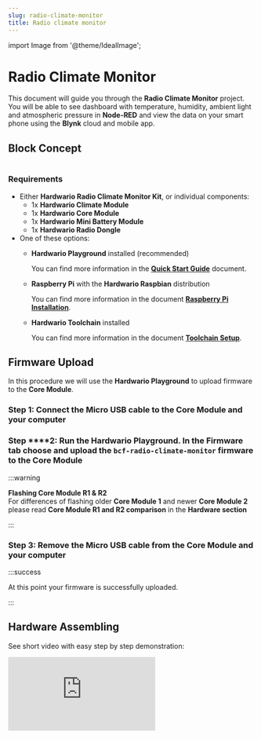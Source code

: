 ```yaml
---
slug: radio-climate-monitor
title: Radio climate monitor
---
```

import Image from '@theme/IdealImage';



# Radio Climate Monitor

This document will guide you through the **Radio Climate Monitor** project. You will be able to see dashboard with temperature, humidity, ambient light and atmospheric pressure in **Node-RED** and view the data on your smart phone using the **Blynk** cloud and mobile app.

## Block Concept
<div class="container">
  <div class="row">
    <Image img={require('./img/radio-climate-monitor/radio-climate-monitor_block-diagram.webp')}/>
  </div>
</div>

### Requirements <a id="requirements"></a>

* Either **Hardwario Radio Climate Monitor Kit**, or individual components:
  * 1x **Hardwario Climate Module**
  * 1x **Hardwario Core Module**
  * 1x **Hardwario Mini Battery Module**
  * 1x **Hardwario Radio Dongle**
* One of these options:
  * **Hardwario Playground** installed \(recommended\)

    You can find more information in the [**Quick Start Guide**](https://docs.hardwario.com/tower/firmware-development/firmware-quick-start/) document.

  * **Raspberry Pi** with the **Hardwario Raspbian** distribution

    You can find more information in the document [**Raspberry Pi Installation**](https://docs.hardwario.com/tower/server-raspberry-pi/).

  * **Hardwario Toolchain** installed

    You can find more information in the document [**Toolchain Setup**](https://docs.hardwario.com/chester/firmware-sdk/installation-on-macos/#install-toolchain).

## Firmware Upload

In this procedure we will use the **Hardwario Playground** to upload firmware to the **Core Module**.

### Step 1: Connect the Micro USB cable to the **Core Module** and your computer

### Step ****2: Run the Hardwario Playground. In the Firmware tab choose and upload the `bcf-radio-climate-monitor` firmware to the **Core Module**

:::warning

**Flashing Core Module R1 & R2**  
For differences of flashing older **Core Module 1** and newer **Core Module 2** please read **Core Module R1 and R2 comparison** in the **Hardware section**

:::

### Step 3: Remove the Micro USB cable from the **Core Module** and your computer

:::success

At this point your firmware is successfully uploaded.

:::

## Hardware Assembling

See short video with easy step by step demonstration:


<div style={{ position: 'relative', paddingBottom: '56.25%', height: 0, overflow: 'hidden' }}>
  <iframe
    src="https://www.youtube.com/embed/tyyjO0GoyNA?si=BF__UBQizR-FK9TJ"    title="YouTube video player"
    style={{ position: 'absolute', top: 0, left: 0, width: '100%', height: '100%' }}
    frameBorder="0"
    allow="accelerometer; autoplay; clipboard-write; encrypted-media; gyroscope; picture-in-picture; web-share"
    allowFullScreen
    referrerPolicy="strict-origin-when-cross-origin"
  />
</div>

import React from 'react'
import ReactPlayer from 'react-player/lazy'

// Lazy load the YouTube player
<ReactPlayer url='https://youtu.be/tyyjO0GoyNA' />

### Step 1: Start with the **Mini Battery Module**

:::warning

Make sure the **Mini Battery Module** does not have batteries inserted.

:::

### **Step 2:** Plug the **Core Module** on top of the **Mini Battery Module**

### **Step 3:** Plug the **Climate Module** on top of the **Core Module**

## Playground Bootstrap

:::danger

If you are using the new **Hardwario Playground**, then use the **Functions** tab instead of using [**http://localhost:1880/**](http://localhost:1880/). Also the pairing process is now done in **Devices** tab. For communication test use the **Messages** tab.

:::

### **Step 1:** Open **Node-RED** in your web browser

[http://localhost:1880/](http://localhost:1880/)

### Step 2: You should see the empty workspace with **Flow 1**

### Step 3: Insert the following snippet in the flow \(using **Menu &gt;&gt; Import**\) and click in **Flow 1** tab

```text
[{"id":"2fc604fc.3b6abc","type":"inject","z":"dfc861b.b2a02a","name":"List all gateways","topic":"gateway/all/info/get","payload":"","payloadType":"str","repeat":"","crontab":"","once":false,"x":560,"y":460,"wires":[["a2c10833.24d5d8"]]},{"id":"1e4502b8.2f63fd","type":"inject","z":"dfc861b.b2a02a","name":"Start node pairing","topic":"gateway/usb-dongle/pairing-mode/start","payload":"","payloadType":"str","repeat":"","crontab":"","once":false,"x":570,"y":580,"wires":[["795ff5a7.8e266c"]]},{"id":"3d844ce2.932864","type":"inject","z":"dfc861b.b2a02a","name":"Stop node pairing","topic":"gateway/usb-dongle/pairing-mode/stop","payload":"","payloadType":"str","repeat":"","crontab":"","once":false,"x":560,"y":640,"wires":[["5967c452.c838bc"]]},{"id":"f202b253.2705b","type":"inject","z":"dfc861b.b2a02a","name":"List paired nodes","topic":"gateway/usb-dongle/nodes/get","payload":"","payloadType":"str","repeat":"","crontab":"","once":false,"x":560,"y":520,"wires":[["f0aca138.0b2c3"]]},{"id":"349f02fd.890f6e","type":"inject","z":"dfc861b.b2a02a","name":"Unpair all nodes","topic":"gateway/usb-dongle/nodes/purge","payload":"","payloadType":"str","repeat":"","crontab":"","once":false,"x":560,"y":700,"wires":[["2f1c5bb6.53d6f4"]]},{"id":"cf61d75d.4ad8f8","type":"mqtt in","z":"dfc861b.b2a02a","name":"","topic":"#","qos":"2","broker":"67b8de4a.029d3","x":530,"y":400,"wires":[["a5cb0658.f5d658"]]},{"id":"a5cb0658.f5d658","type":"debug","z":"dfc861b.b2a02a","name":"","active":true,"console":"false","complete":"false","x":790,"y":400,"wires":[]},{"id":"a2c10833.24d5d8","type":"mqtt out","z":"dfc861b.b2a02a","name":"","topic":"","qos":"","retain":"","broker":"717f7c18.ba0a24","x":770,"y":460,"wires":[]},{"id":"f0aca138.0b2c3","type":"mqtt out","z":"dfc861b.b2a02a","name":"","topic":"","qos":"","retain":"","broker":"717f7c18.ba0a24","x":770,"y":520,"wires":[]},{"id":"795ff5a7.8e266c","type":"mqtt out","z":"dfc861b.b2a02a","name":"","topic":"","qos":"","retain":"","broker":"717f7c18.ba0a24","x":770,"y":580,"wires":[]},{"id":"5967c452.c838bc","type":"mqtt out","z":"dfc861b.b2a02a","name":"","topic":"","qos":"","retain":"","broker":"717f7c18.ba0a24","x":770,"y":640,"wires":[]},{"id":"2f1c5bb6.53d6f4","type":"mqtt out","z":"dfc861b.b2a02a","name":"","topic":"","qos":"","retain":"","broker":"717f7c18.ba0a24","x":770,"y":700,"wires":[]},{"id":"67b8de4a.029d3","type":"mqtt-broker","z":"","broker":"127.0.0.1","port":"1883","clientid":"","usetls":false,"compatmode":true,"keepalive":"60","cleansession":true,"willTopic":"","willQos":"0","willPayload":"","birthTopic":"","birthQos":"0","birthPayload":""},{"id":"717f7c18.ba0a24","type":"mqtt-broker","z":"","broker":"127.0.0.1","port":"1883","clientid":"","usetls":false,"compatmode":true,"keepalive":"60","cleansession":true,"willTopic":"","willQos":"0","willPayload":"","birthTopic":"","birthQos":"0","birthPayload":""}]
```

It will look like this:


<div class="container">
  <div class="row">
    <Image img={require('./img/radio-climate-monitor/radio-climate-monitor_node-red-gw-controls.webp')}/>
  </div>
</div>

:::info

This snippet provides control buttons for gateway/radio commands. These commands are sent over the MQTT protocol.

:::

### Step 4: Deploy the flow using the **Deploy** button in the top-right corner

### Step 5: Open the **debug** tab

<div class="container">
  <div class="row">
    <Image img={require('./img/radio-climate-monitor/radio-climate-monitor_node-red-gw-debug.webp')}/>
  </div>
</div>

:::info

In the **debug** tab, you will be able to see all the MQTT messages.

:::

### Step 6: Click on the **List all gateways** button. You should see a response like this in the **debug** tab


<div class="container">
  <div class="row">
    <Image img={require('./img/radio-climate-monitor/radio-climate-monitor_node-red-gw-list.webp')}/>
  </div>
</div>

:::success

At this point, you've got working **Node-RED**, **MQTT**, **Hardwario Radio Dongle**and **Hardwario Gateway**.

:::

## Radio Pairing

In this section, we will create a radio link between the **Radio Dongle** and the **Radio Climate Monitor**.

Follow these steps in **Node-RED**:

### Step 1: Click on the **Start node pairing** button

<div class="container">
  <div class="row">
    <Image img={require('./img/radio-climate-monitor/radio-climate-monitor_node-red-gw-pair-start.webp')}/>
  </div>
</div>

### Step 2: Pair Climate Monitor

Insert the batteries into the **Radio Climate Monitor** to send the pairing request \(you should also see the red LED on the **Core Module** to be on for about 2 seconds\).

### Step 3: Click on the **Stop node pairing** button

<div class="container">
  <div class="row">
    <Image img={require('./img/radio-climate-monitor/radio-climate-monitor_node-red-gw-pair-stop.webp')}/>
  </div>
</div>

:::success

At this point, you've got established a radio link between the node \(**Radio Climate Monitor**\) and the gateway \(**Radio Dongle**\).

:::

## Communication Test

Follow these steps in **Node-RED**:

### Step 1: Switch to **debug** tab on the right

### Step 2: Test connection

Start breathing on the temperature sensor on the **Climate Module** to invoke a change of temperature and hence trigger a radio transmission.

You should then see similar messages:


<div class="container">
  <div class="row">
    <Image img={require('./img/radio-climate-monitor/radio-climate-monitor_radio-test.webp')}/>
  </div>
</div>

:::success

At this point, you've got verified radio communication.

:::

## Enclosure

Optionally put the assembly into the appropriate enclosure, if you have one.

:::info

You can find more information about the enclosures in the document [**Enclosures**](https://docs.hardwario.com/chester/hardware-description/enclosures/).

:::

## Integration with Blynk

Now we have assembled our kit and let's start with some basic integration with **Blynk**. We will start without describing what **Blynk** is. If you want get some information about what **Blynk** is. The best thing you can do is visit their [**page**](https://www.blynk.cc/). In our example we will be showing you how to display graphs from sensor's values in **Blynk**'s mobile application.

Firstly we need to configure our **Node-RED** app.

### Step 1: Blynk nodes

If you are using Hardwario raspi version you should be fine, but still check that **Blynk** nodes are installed. \(You can view them on the left side menu in **Node-RED**\). Otherwise you will need to install **Node-RED** package `node-red-contrib-blynk-ws`.

<div class="container">
  <div class="row">
    <Image img={require('./img/radio-climate-monitor/radio-co2-monitor_integration-nodered-1.webp')}/>
  </div>
</div>
### Step 2: Add another **Flow** \(you can add them by big plus button next to the flow name\). The new flow will have name **Flow 2**

### **Step 3:** Insert the following snippet in the newly created **Flow 2** \(using **Menu &gt;&gt; Import**\)

```text
[{"id":"4914605c.76972","type":"mqtt in","z":"28050251.59dc0e","name":"","topic":"node/climate-monitor:0/lux-meter/0:0/illuminance","qos":"2","broker":"58254712.b61068","x":230,"y":520,"wires":[["431157f1.546248"]]},{"id":"dcf5bf8d.a0242","type":"mqtt in","z":"28050251.59dc0e","name":"","topic":"node/climate-monitor:0/thermometer/0:0/temperature","qos":"2","broker":"58254712.b61068","x":240,"y":580,"wires":[["be96b6aa.eed098"]]},{"id":"2ac2eae7.308486","type":"mqtt in","z":"28050251.59dc0e","name":"","topic":"node/climate-monitor:0/hygrometer/0:4/relative-humidity","qos":"2","broker":"58254712.b61068","x":250,"y":640,"wires":[["dbe4b438.be4ef8"]]},{"id":"431157f1.546248","type":"blynk-ws-out-write","z":"28050251.59dc0e","name":"Pin V0 - Write","pin":0,"pinmode":0,"client":"1b003066.8ca2c","x":659,"y":520,"wires":[]},{"id":"be96b6aa.eed098","type":"blynk-ws-out-write","z":"28050251.59dc0e","name":"","pin":"1","pinmode":0,"client":"1b003066.8ca2c","x":659,"y":580,"wires":[]},{"id":"dbe4b438.be4ef8","type":"blynk-ws-out-write","z":"28050251.59dc0e","name":"","pin":"2","pinmode":0,"client":"1b003066.8ca2c","x":659,"y":640,"wires":[]},{"id":"58254712.b61068","type":"mqtt-broker","z":"","broker":"127.0.0.1","port":"1883","clientid":"","usetls":false,"compatmode":true,"keepalive":"60","cleansession":true,"willTopic":"","willQos":"0","willPayload":"","birthTopic":"","birthQos":"0","birthPayload":""},{"id":"1b003066.8ca2c","type":"blynk-ws-client","z":"","name":"","path":"ws://blynk-cloud.com/websockets","key":"","dbg_all":false,"dbg_read":false,"dbg_write":false,"dbg_notify":false,"dbg_mail":false,"dbg_prop":false,"dbg_low":false,"dbg_pins":""}]
```

It will look like this:

<div class="container">
  <div class="row">
    <Image img={require('./img/radio-climate-monitor/radio-climate-monitor_nodered-screen-1.webp')}/>
  </div>
</div>

:::info
In case you want use it for another sensors just change MQTT topics.
:::

### Step 4: Connect

Configure MQTT node to connect it on you broker. It will propably connect on localhost if you are using Raspberry Pi. After that you will need to configure **Blynk**node. Just fill in URL `ws://blynk-cloud.com/websockets`. The `Auth Token` we will configure later after obtaining one from Blynk over e-mail.

<div class="container">
  <div class="row">
    <Image img={require('./img/radio-climate-monitor/radio-climate-monitor_nodered-screen-2.webp')}/>
  </div>
</div>

### Step 5: Now download the **Blynk** app from [**App Store**](https://itunes.apple.com/us/app/blynk-iot-for-arduino-esp32/id808760481?mt=8) or [**Google Play**](https://play.google.com/store/apps/details?id=cc.blynk&hl=en)

### **Step 6:** After installing, you should create account, login and you should see something like that

<div class="container">
  <div class="row">
    <Image img={require('./img/radio-climate-monitor/radio-climate-monitor_blynk-3.webp')}/>
  </div>
</div>

### Step 7: Now click a button on the top right to scan QR code


<div class="container">
  <div class="row">
    <Image img={require('./img/radio-climate-monitor/radio-climate-monitor_blynk-copy.webp')}/>
  </div>
</div>

### Step 8: Now you should scan following QR code to get everything preconfigured

<div class="container">
  <div class="row">
    <Image img={require('./img/radio-climate-monitor/radio-climate-monitor_blynk-qr.webp')}/>
  </div>
</div>

### Step 9: You should see something like this

<div class="container">
  <div class="row">
    <Image img={require('./img/radio-climate-monitor/radio-climate-monitor_blynk-10.webp')}/>
  </div>
</div>

### Step 10: Email

Click the settings wheel and you should see settings for your project. We need to get `Auth Token` which you have to copy to our **Node-RED** in **Blynk** node configuration.

<div class="container">
  <div class="row">
    <Image img={require('./img/radio-climate-monitor/radio-climate-monitor_blynk-auth.webp')}/>
  </div>
</div>

### Step 11: Now deploy your **Node-RED** app and hit play button in your **Blynk** project and you should be done!

### Related Documents <a id="related-documents"></a>

* [**Raspberry Pi Installation**](https://docs.hardwario.com/tower/server-raspberry-pi/)
* [**Toolchain Setup**](https://docs.hardwario.com/chester/firmware-sdk/installation-on-macos/#install-toolchain)
* [**Toolchain Guide**](https://docs.hardwario.com/chester/firmware-sdk/installation-on-macos/#install-toolchain)

